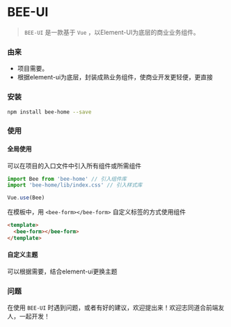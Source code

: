 # BEE-UI

> `BEE-UI` 是一款基于 `Vue` ，以Element-UI为底层的商业业务组件。

### 由来

- 项目需要。
- 根据element-ui为底层，封装成熟业务组件，使商业开发更轻便，更直接


### 安装

```bash
npm install bee-home --save
```

### 使用

#### 全局使用

可以在项目的入口文件中引入所有组件或所需组件

```js
import Bee from 'bee-home' // 引入组件库
import 'bee-home/lib/index.css' // 引入样式库

Vue.use(Bee)
```

在模板中，用 `<bee-form></bee-form>` 自定义标签的方式使用组件

```html
<template>
  <bee-form></bee-form>
</template>
```

#### 自定义主题

可以根据需要，结合element-ui更换主题


### 问题

在使用 `BEE-UI` 时遇到问题，或者有好的建议，欢迎提出来！欢迎志同道合前端友人，一起开发！
